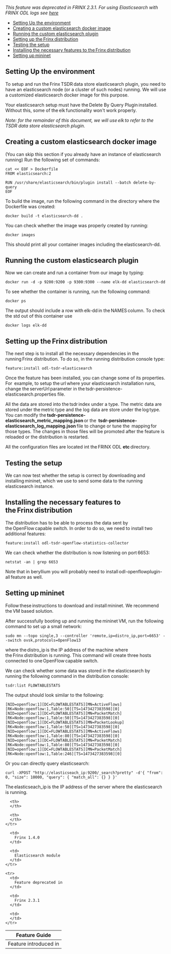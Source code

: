 *This feature was deprecated in FRINX 2.3.1. For using Elasticsearch with FRINX ODL logs see [here][1]*

<!-- TOC START min:1 max:3 link:true update:true -->
  - [Setting Up the environment](#setting-up-the-environment)
  - [Creating a custom elasticsearch docker image](#creating-a-custom-elasticsearch-docker-image)
  - [Running the custom elasticsearch plugin](#running-the-custom-elasticsearch-plugin)
  - [Setting up the Frinx distribution](#setting-up-the-frinx-distribution)
  - [Testing the setup](#testing-the-setup)
  - [Installing the necessary features to the Frinx distribution](#installing-the-necessary-features-to-the-frinx-distribution)
  - [Setting up mininet](#setting-up-mininet)

<!-- TOC END -->

## Setting Up the environment  
To setup and run the Frinx TSDR data store elasticsearch plugin, you need to have an elasticsearch node (or a cluster of such nodes) running. We will use a customized elasticsearch docker image for this purpose.

Your elasticsearch setup must have the Delete By Query Plugin installed. Without this, some of the elk functionality won't work properly.

*Note: for the remainder of this document, we will use elk to refer to the TSDR data store elasticsearch plugin.*

## Creating a custom elasticsearch docker image  
(You can skip this section if you already have an instance of elasticsearch running) Run the following set of commands:

    cat << EOF > Dockerfile
    FROM elasticsearch:2

    RUN /usr/share/elasticsearch/bin/plugin install --batch delete-by-query
    EOF


To build the image, run the following command in the directory where the Dockerfile was created:

    docker build -t elasticsearch-dd .


You can check whether the image was properly created by running:

    docker images


This should print all your container images including the elasticsearch-dd.

## Running the custom elasticsearch plugin  
Now we can create and run a container from our image by typing:

    docker run -d -p 9200:9200 -p 9300:9300 --name elk-dd elasticsearch-dd


To see whether the container is running, run the following command:

    docker ps


The output should include a row with elk-dd in the NAMES column. To check the std out of this container use

    docker logs elk-dd


## Setting up the Frinx distribution  
The next step is to install all the necessary dependencies in the running Frinx distribution. To do so, in the running distribution console type:

    feature:install odl-tsdr-elasticsearch


Once the feature has been installed, you can change some of its properties. For  example, to setup the url where your elasticsearch installation runs,  change the serverUrl parameter in the tsdr-persistence-elasticsearch.properties file.

All the data are stored into the tsdr index under a type. The metric data are  stored under the metric type and the log data are store under the log type. You can modify the **tsdr-persistence-elasticsearch_metric_mapping.json** or the  **tsdr-persistence-elasticsearch_log_mapping.json** file to change or tune the  mapping for those types. The changes in those files will be promoted after the feature is reloaded or the distribution is restarted.

All the configuration files are located int the FRINX ODL **etc** directory.

## Testing the setup  
We can now test whether the setup is correct by downloading and installing mininet, which we use to send some data to the running elasticsearch instance.

## Installing the necessary features to the Frinx distribution  
The distribution has to be able to process the data sent by the OpenFlow capable switch. In order to do so, we need to install two additional features:

    feature:install odl-tsdr-openflow-statistics-collector


We can check whether the distribution is now listening on port 6653:

    netstat -an | grep 6653


Note that in beryllium you will probably need to install odl-openflowplugin-all feature as well.

## Setting up mininet  
Follow these instructions to download and install mininet. We recommend the VM based solution.

After successfully booting up and running the mininet VM, run the following command to set up a small network:

    sudo mn --topo single,3 --controller 'remote,ip=distro_ip,port=6653' --switch ovsk,protocols=OpenFlow13


where the distro_ip is the IP address of the machine where the Frinx distribution is running. This command will create three hosts connected to one OpenFlow capable switch.

We can check whether some data was stored in the elasticsearch by running the following command in the distribution console:

    tsdr:list FLOWTABLESTATS


The output should look similar to the following:

    [NID=openflow:1][DC=FLOWTABLESTATS][MN=ActiveFlows][RK=Node:openflow:1,Table:50][TS=1473427383598][0]
    [NID=openflow:1][DC=FLOWTABLESTATS][MN=PacketMatch][RK=Node:openflow:1,Table:50][TS=1473427383598][0]
    [NID=openflow:1][DC=FLOWTABLESTATS][MN=PacketLookup][RK=Node:openflow:1,Table:50][TS=1473427383598][0]
    [NID=openflow:1][DC=FLOWTABLESTATS][MN=ActiveFlows][RK=Node:openflow:1,Table:80][TS=1473427383598][0]
    [NID=openflow:1][DC=FLOWTABLESTATS][MN=PacketMatch][RK=Node:openflow:1,Table:80][TS=1473427383598][0]
    [NID=openflow:1][DC=FLOWTABLESTATS][MN=PacketMatch][RK=Node:openflow:1,Table:246][TS=1473427383598][0]


Or you can directly query elasticsearch:

    curl -XPOST "http://elasticseach_ip:9200/_search?pretty" -d'{ "from": 0, "size": 10000, "query": { "match_all": {} } }'


The elasticseach_ip is the IP address of the server where the elasticsearch is running.

<table>
  <thead>
    <tr>
      <th>
        Feature Guide
      </th>

      <th>
      </th>

      <th>
      </th>
    </tr>
  </thead>

  <tbody>
    <tr>
      <td>
        Feature introduced in
      </td>

      <td>
        Frinx 1.4.0
      </td>

      <td>
        Elasticsearch module
      </td>
    </tr>

    <tr>
      <td>
        Feature deprecated in
      </td>

      <td>
        Frinx 2.3.1
      </td>

      <td>
      </td>
    </tr>
  </tbody>
</table>

 [1]: ../Operations_Manual/elastic-search.md
